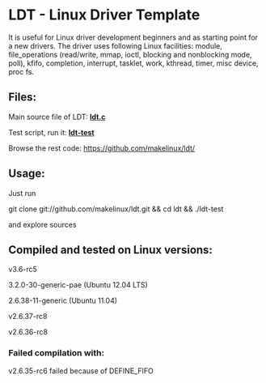 # LDT - Linux Driver Template

It is useful for Linux driver development beginners and as starting point for a new drivers. 
The driver uses following Linux facilities: 
module, file_operations (read/write, mmap, ioctl, blocking and nonblocking mode, poll), kfifo, completion, interrupt, tasklet, work, kthread, timer, misc device, proc fs.

## Files:

Main source file of LDT: 
**[ldt.c](https://github.com/makelinux/ldt/blob/master/ldt.c)**

Test script, run it: **[ldt-test](https://github.com/makelinux/ldt/blob/master/ldt-test)**

Browse the rest code: https://github.com/makelinux/ldt/

## Usage:

Just run

git clone git://github.com/makelinux/ldt.git && cd ldt && ./ldt-test

and explore sources

## Compiled and tested on Linux versions:

v3.6-rc5 

3.2.0-30-generic-pae (Ubuntu 12.04 LTS)

2.6.38-11-generic (Ubuntu 11.04)

v2.6.37-rc8

v2.6.36-rc8

### Failed compilation with:

v2.6.35-rc6 failed because of DEFINE_FIFO
